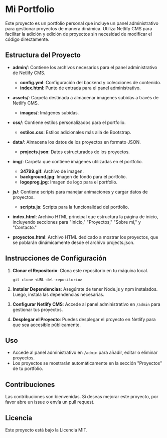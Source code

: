 # Mi Portfolio

Este proyecto es un portfolio personal que incluye un panel administrativo para gestionar proyectos de manera dinámica. Utiliza Netlify CMS para facilitar la adición y edición de proyectos sin necesidad de modificar el código directamente.

## Estructura del Proyecto

- **admin/**: Contiene los archivos necesarios para el panel administrativo de Netlify CMS.
  - **config.yml**: Configuración del backend y colecciones de contenido.
  - **index.html**: Punto de entrada para el panel administrativo.

- **assets/**: Carpeta destinada a almacenar imágenes subidas a través de Netlify CMS.
  - **images/**: Imágenes subidas.

- **css/**: Contiene estilos personalizados para el portfolio.
  - **estilos.css**: Estilos adicionales más allá de Bootstrap.

- **data/**: Almacena los datos de los proyectos en formato JSON.
  - **projects.json**: Datos estructurados de los proyectos.

- **img/**: Carpeta que contiene imágenes utilizadas en el portfolio.
  - **34799.gif**: Archivo de imagen.
  - **background.jpg**: Imagen de fondo para el portfolio.
  - **logoprog.jpg**: Imagen de logo para el portfolio.

- **js/**: Contiene scripts para manejar animaciones y cargar datos de proyectos.
  - **scripts.js**: Scripts para la funcionalidad del portfolio.

- **index.html**: Archivo HTML principal que estructura la página de inicio, incluyendo secciones para "Inicio," "Proyectos," "Sobre mí," y "Contacto."

- **proyectos.html**: Archivo HTML dedicado a mostrar los proyectos, que se poblarán dinámicamente desde el archivo projects.json.

## Instrucciones de Configuración

1. **Clonar el Repositorio**: Clona este repositorio en tu máquina local.
   
   ```
   git clone <URL-del-repositorio>
   ```

2. **Instalar Dependencias**: Asegúrate de tener Node.js y npm instalados. Luego, instala las dependencias necesarias.

3. **Configurar Netlify CMS**: Accede al panel administrativo en `/admin` para gestionar tus proyectos.

4. **Desplegar el Proyecto**: Puedes desplegar el proyecto en Netlify para que sea accesible públicamente.

## Uso

- Accede al panel administrativo en `/admin` para añadir, editar o eliminar proyectos.
- Los proyectos se mostrarán automáticamente en la sección "Proyectos" de tu portfolio.

## Contribuciones

Las contribuciones son bienvenidas. Si deseas mejorar este proyecto, por favor abre un issue o envía un pull request.

## Licencia

Este proyecto está bajo la Licencia MIT.